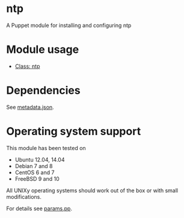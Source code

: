 ntp
===

A Puppet module for installing and configuring ntp

# Module usage

* [Class: ntp](manifests/init.pp)

# Dependencies

See [metadata.json](metadata.json).

# Operating system support

This module has been tested on

* Ubuntu 12.04, 14.04
* Debian 7 and 8
* CentOS 6 and 7
* FreeBSD 9 and 10

All UNIXy operating systems should work out of the box or with small 
modifications.

For details see [params.pp](manifests/params.pp).
